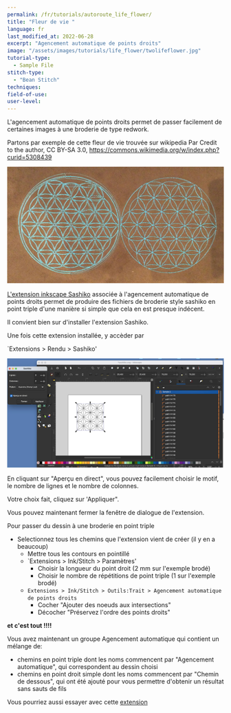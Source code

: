 ```yaml
---
permalink: /fr/tutorials/autoroute_life_flower/
title: "Fleur de vie "
language: fr
last_modified_at: 2022-06-28
excerpt: "Agencement automatique de points droits"
image: "/assets/images/tutorials/life_flower/twolifeflower.jpg"
tutorial-type:
  - Sample File
stitch-type:
  - "Bean Stitch"
techniques:
field-of-use:
user-level: 
---
```


L'agencement automatique de points droits permet de passer facilement de certaines images à une broderie de type redwork.

Partons par exemple de cette fleur de vie trouvée sur wikipedia
Par Credit to the author, CC BY-SA 3.0, https://commons.wikimedia.org/w/index.php?curid=5308439

![Sample](/assets/images/tutorials/life_flower/twolifeflower.jpg)



[L'extension inkscape Sashiko](https://inkscape.org/~FractalLotus/%E2%98%85sashiko-stitching-patterns) associée à l'agencement automatique de points droits
permet de produire des fichiers de broderie style sashiko en point triple d'une manière si simple que cela en est presque indécent.

Il convient bien sur d'installer l'extension Sashiko. 

Une fois cette extension installée, y accèder par

`Extensions > Rendu > Sashiko' 

![ScreeShot](/assets/images/tutorials/sashiko/Sashiko1.jpg)

En cliquant sur "Aperçu en direct", vous pouvez facilement choisir  le motif,  le  nombre de lignes et le nombre de colonnes.

Votre choix fait, cliquez sur 'Appliquer".

Vous pouvez maintenant fermer la fenêtre de dialogue de l'extension.

Pour passer du dessin à une broderie en point triple
* Selectionnez tous les chemins que l'extension vient de créer (il y en a beaucoup)
  * Mettre tous les contours en pointillé
  * `Extensions > Ink/Stitch > Paramètres' 
    * Choisir la longueur du point droit (2 mm sur l'exemple brodé)
     * Choisir le nombre de répétitions de point triple (1 sur  l'exemple brodé)
  * `Extensions > Ink/Stitch > Outils:Trait > Agencement automatique de points droits` 
    *   Cocher "Ajouter des noeuds aux intersections"
    *   Décocher "Préservez l'ordre des points droits"

**et c'est tout !!!!**

 
Vous avez maintenant un groupe Agencement automatique qui contient un mélange de:
* chemins en  point triple dont les noms commencent par "Agencement automatique", qui correspondent au dessin choisi
* chemins en point droit simple dont les noms commencent par "Chemin de dessous", qui ont été ajouté pour vous permettre d'obtenir un résultat sans sauts de fils

Vous pourriez aussi essayer avec cette  [extension](https://tesselace.com/tools/inkscape-extension/)
